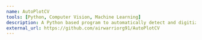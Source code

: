 ```yaml
---
name: AutoPlotCV
tools: [Python, Computer Vision, Machine Learning]
description: A Python based program to automatically detect and digitize graphs using CV and Neural Networks. The code was developed as a course project for Computer Vision course.
external_url: https://github.com/airwarriorg91/AutoPlotCV
---
```

